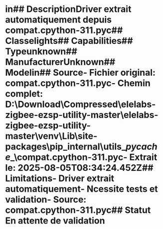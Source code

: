 # in##  DescriptionDriver extrait automatiquement depuis compat.cpython-311.pyc##  Classelights##  Capabilities##  Typeunknown##  ManufacturerUnknown##  Modelin##  Source- **Fichier original**: compat.cpython-311.pyc- **Chemin complet**: D:\Download\Compressed\elelabs-zigbee-ezsp-utility-master\elelabs-zigbee-ezsp-utility-master\venv\Lib\site-packages\pip\_internal\utils\__pycache__\compat.cpython-311.pyc- **Extrait le**: 2025-08-05T08:34:24.452Z##  Limitations- Driver extrait automatiquement- Ncessite tests et validation- Source: compat.cpython-311.pyc##  Statut En attente de validation